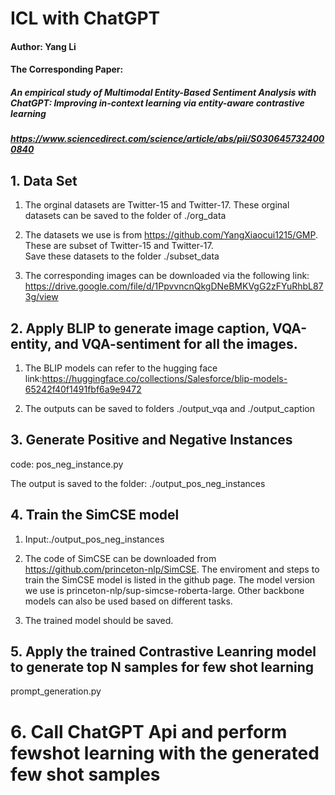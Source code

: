 # ICL with ChatGPT
#### Author: Yang Li
#### The Corresponding Paper: 
##### An empirical study of Multimodal Entity-Based Sentiment Analysis with ChatGPT: Improving in-context learning via entity-aware contrastive learning
##### https://www.sciencedirect.com/science/article/abs/pii/S0306457324000840

## 1. Data Set
1) The orginal datasets are Twitter-15 and Twitter-17. These orginal datasets can be saved to the folder of ./org_data
   
2) The datasets we use is from https://github.com/YangXiaocui1215/GMP. These are subset of Twitter-15 and Twitter-17.  
Save these datasets to the folder ./subset_data

3) The corresponding images can be downloaded via the following link:
https://drive.google.com/file/d/1PpvvncnQkgDNeBMKVgG2zFYuRhbL873g/view


## 2. Apply BLIP to generate image caption, VQA-entity, and VQA-sentiment for all the images.
1) The BLIP models can refer to the hugging face link:https://huggingface.co/collections/Salesforce/blip-models-65242f40f1491fbf6a9e9472
   
2) The outputs can be saved to folders ./output_vqa and ./output_caption

## 3. Generate Positive and Negative Instances
code: pos_neg_instance.py

The output is saved to the folder: ./output_pos_neg_instances

## 4. Train the SimCSE model
1) Input:./output_pos_neg_instances
  
2) The code of SimCSE can be downloaded from https://github.com/princeton-nlp/SimCSE.
The enviroment and steps to train the SimCSE model is listed in the github page.
The model version we use is princeton-nlp/sup-simcse-roberta-large. Other backbone models can also be used based on different tasks.

3) The trained model should be saved.


## 5. Apply the trained Contrastive Leanring model to generate top N samples for few shot learning
prompt_generation.py

# 6. Call ChatGPT Api and perform fewshot learning with the generated few shot samples

